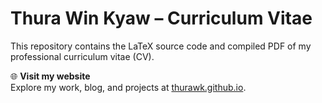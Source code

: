 # Thura Win Kyaw – Curriculum Vitae

This repository contains the LaTeX source code and compiled PDF of my professional curriculum vitae (CV).

🌐 **Visit my website**  
Explore my work, blog, and projects at [thurawk.github.io](https://thurawk.github.io).

